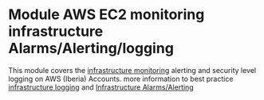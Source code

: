 # Module AWS EC2 monitoring infrastructure Alarms/Alerting/logging
This module covers the [infrastructure monitoring](https://github.com/Iberia-Ent/software-engineering--best-practices--monitoring/blob/main/infrastructure--monitoring.md) alerting and security level logging on AWS (Iberia) Accounts. 
more information to best practice [infrastructure logging](https://github.com/Iberia-Ent/software-engineering--best-practices--monitoring/blob/main/README.md)
and [Infrastructure Alarms/Alerting](https://github.com/Iberia-Ent/software-engineering--best-practices--monitoring/blob/main/infrastructure--alerts.md)

